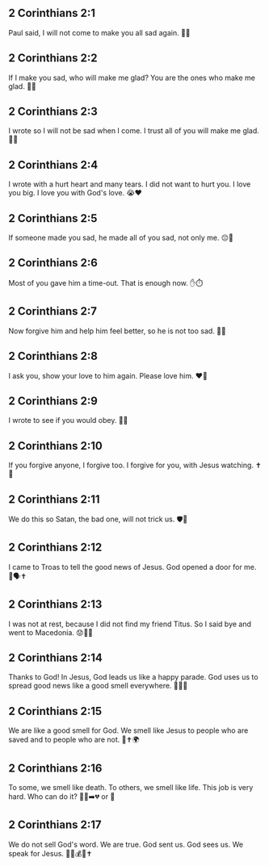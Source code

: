## 2 Corinthians 2:1
Paul said, I will not come to make you all sad again. 📨😢
## 2 Corinthians 2:2
If I make you sad, who will make me glad? You are the ones who make me glad. 🙂💛
## 2 Corinthians 2:3
I wrote so I will not be sad when I come. I trust all of you will make me glad. 📜😊
## 2 Corinthians 2:4
I wrote with a hurt heart and many tears. I did not want to hurt you. I love you big. I love you with God's love. 😭❤️
## 2 Corinthians 2:5
If someone made you sad, he made all of you sad, not only me. 😔👥
## 2 Corinthians 2:6
Most of you gave him a time-out. That is enough now. ✋⏱️
## 2 Corinthians 2:7
Now forgive him and help him feel better, so he is not too sad. 🤝💞
## 2 Corinthians 2:8
I ask you, show your love to him again. Please love him. ❤️🙏
## 2 Corinthians 2:9
I wrote to see if you would obey. 👀✅
## 2 Corinthians 2:10
If you forgive anyone, I forgive too. I forgive for you, with Jesus watching. ✝️🤝
## 2 Corinthians 2:11
We do this so Satan, the bad one, will not trick us. 🛡️🐍
## 2 Corinthians 2:12
I came to Troas to tell the good news of Jesus. God opened a door for me. 🚪🗣️✝️
## 2 Corinthians 2:13
I was not at rest, because I did not find my friend Titus. So I said bye and went to Macedonia. 😟👋🧳
## 2 Corinthians 2:14
Thanks to God! In Jesus, God leads us like a happy parade. God uses us to spread good news like a good smell everywhere. 🎉🙏👃
## 2 Corinthians 2:15
We are like a good smell for God. We smell like Jesus to people who are saved and to people who are not. 👃✝️🌍
## 2 Corinthians 2:16
To some, we smell like death. To others, we smell like life. This job is very hard. Who can do it? 😶‍🌫️➡️💔 or 💖
## 2 Corinthians 2:17
We do not sell God's word. We are true. God sent us. God sees us. We speak for Jesus. 📖🚫💰✅✝️
